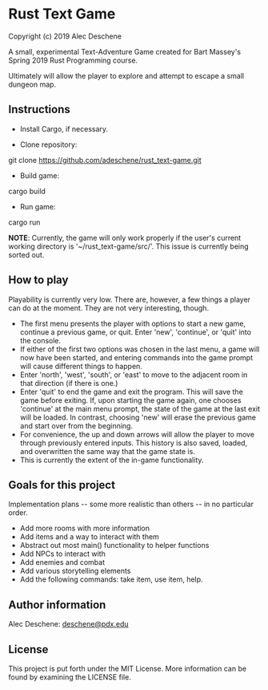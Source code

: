 
# Rust Text Game

Copyright (c) 2019 Alec Deschene

A small, experimental Text-Adventure Game created for Bart Massey's Spring 2019 Rust Programming course. 

Ultimately will allow the player to explore and attempt to escape a small dungeon map.

## Instructions

- Install Cargo, if necessary.

- Clone repository:

git clone https://github.com/adeschene/rust_text-game.git

- Build game:

cargo build

- Run game:

cargo run

**NOTE**: Currently, the game will only work properly if the user's current working directory is '~/rust_text-game/src/'. This issue is currently being sorted out.

## How to play

Playability is currently very low. There are, however, a few things a player can do at the moment. They are not very interesting, though.

- The first menu presents the player with options to start a new game, continue a previous game, or quit. Enter 'new', 'continue', or 'quit' into the console.
- If either of the first two options was chosen in the last menu, a game will now have been started, and entering commands into the game prompt will cause different things to happen.
- Enter 'north', 'west', 'south', or 'east' to move to the adjacent room in that direction (if there is one.)
- Enter 'quit' to end the game and exit the program. This will save the game before exiting. If, upon starting the game again, one chooses 'continue' at the main menu prompt, the state of the game at the last exit will be loaded. In contrast, choosing 'new' will erase the previous game and start over from the beginning.
- For convenience, the up and down arrows will allow the player to move through previously entered inputs. This history is also saved, loaded, and overwritten the same way that the game state is.
- This is currently the extent of the in-game functionality.

## Goals for this project
Implementation plans -- some more realistic than others -- in no particular order.
- Add more rooms with more information
- Add items and a way to interact with them
- Abstract out most main() functionality to helper functions
- Add NPCs to interact with
- Add enemies and combat
- Add various storytelling elements
- Add the following commands: take item, use item, help.

## Author information
Alec Deschene: deschene@pdx.edu

## License
This project is put forth under the MIT License. More information can be found by examining the LICENSE file.
